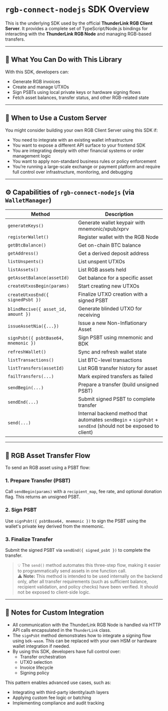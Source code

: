 
# `rgb-connect-nodejs` SDK Overview

This is the underlying SDK used by the official **ThunderLink RGB Client Server**. It provides a complete set of TypeScript/Node.js bindings for interacting with the **ThunderLink RGB Node** and managing RGB-based transfers.

---

## 🧰 What You Can Do with This Library

With this SDK, developers can:

- Generate RGB invoices
- Create and manage UTXOs
- Sign PSBTs using local private keys or hardware signing flows
- Fetch asset balances, transfer status, and other RGB-related state

---

## 🔧 When to Use a Custom Server

You might consider building your own RGB Client Server using this SDK if:

- You need to integrate with an existing wallet infrastructure
- You want to expose a different API surface to your frontend SDK
- You are integrating deeply with other financial systems or order management logic
- You want to apply non-standard business rules or policy enforcement
- You’re running a large-scale exchange or payment platform and require full control over infrastructure, monitoring, and debugging

---

## ⚙️ Capabilities of `rgb-connect-nodejs` (via `WalletManager`)

| Method | Description |
|--------|-------------|
| `generateKeys()` | Generate wallet keypair with mnemonic/xpub/xprv |
| `registerWallet()` | Register wallet with the RGB Node |
| `getBtcBalance()` | Get on-chain BTC balance |
| `getAddress()` | Get a derived deposit address |
| `listUnspents()` | List unspent UTXOs |
| `listAssets()` | List RGB assets held |
| `getAssetBalance(assetId)` | Get balance for a specific asset |
| `createUtxosBegin(params)` | Start creating new UTXOs |
| `createUtxosEnd({ signedPsbt })` | Finalize UTXO creation with a signed PSBT |
| `blindRecive({ asset_id, amount })` | Generate blinded UTXO for receiving |
| `issueAssetNia({...})` | Issue a new Non-Inflationary Asset |
| `signPsbt({ psbtBase64, mnemonic })` | Sign PSBT using mnemonic and BDK |
| `refreshWallet()` | Sync and refresh wallet state |
| `listTransactions()` | List BTC-level transactions |
| `listTransfers(assetId)` | List RGB transfer history for asset |
| `failTransfers(...)` | Mark expired transfers as failed |
| `sendBegin(...)` | Prepare a transfer (build unsigned PSBT) |
| `sendEnd(...)` | Submit signed PSBT to complete transfer |
| `send(...)` | Internal backend method that automates `sendBegin` + `signPsbt` + `sendEnd` (should not be exposed to client) |

---

## 🔄 RGB Asset Transfer Flow

To send an RGB asset using a PSBT flow:

### 1. Prepare Transfer (PSBT)
Call `sendBegin(params)` with a `recipient_map`, fee rate, and optional donation flag. This returns an unsigned PSBT.

### 2. Sign PSBT
Use `signPsbt({ psbtBase64, mnemonic })` to sign the PSBT using the wallet's private key derived from the mnemonic.

### 3. Finalize Transfer
Submit the signed PSBT via `sendEnd({ signed_psbt })` to complete the transfer.

> 💡 The `send()` method automates this three-step flow, making it easier to programmatically send assets in one function call.  
> ⚠️ **Note:** This method is intended to be used internally on the backend only, after all transfer requirements (such as sufficient balance, recipient validation, and policy checks) have been verified. It should not be exposed to client-side logic.

---

## 🧩 Notes for Custom Integration

- All communication with the ThunderLink RGB Node is handled via HTTP API calls encapsulated in the `ThunderLink` class.
- The `signPsbt` method demonstrates how to integrate a signing flow using `bdk-wasm`. This can be replaced with your own HSM or hardware wallet integration if needed.
- By using this SDK, developers have full control over:
  - Transfer orchestration
  - UTXO selection
  - Invoice lifecycle
  - Signing policy

This pattern enables advanced use cases, such as:

- Integrating with third-party identity/auth layers
- Applying custom fee logic or batching
- Implementing compliance and audit tracking
